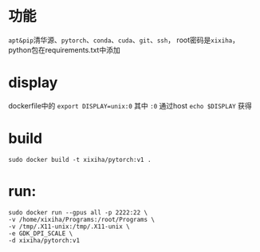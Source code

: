 # 功能
`apt&pip`清华源、`pytorch`、`conda`、`cuda`、`git`、`ssh`， root密码是`xixiha`，python包在requirements.txt中添加

# display
dockerfile中的 `export DISPLAY=unix:0` 其中 `:0` 通过host `echo $DISPLAY` 获得

# build
`sudo docker build -t xixiha/pytorch:v1 .`

# run:
```shell
sudo docker run --gpus all -p 2222:22 \
-v /home/xixiha/Programs:/root/Programs \
-v /tmp/.X11-unix:/tmp/.X11-unix \
-e GDK_DPI_SCALE \
-d xixiha/pytorch:v1
```

